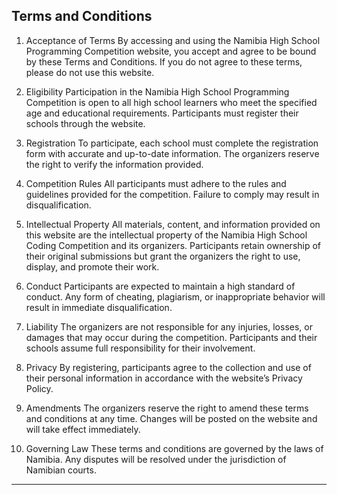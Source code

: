 ## Terms and Conditions

1. Acceptance of Terms
By accessing and using the Namibia High School Programming Competition website, you accept and agree to be bound by these Terms and Conditions. If you do not agree to these terms, please do not use this website.

2. Eligibility
Participation in the Namibia High School Programming Competition is open to all high school learners who meet the specified age and educational requirements. Participants must register their schools through the website.

3. Registration
To participate, each school must complete the registration form with accurate and up-to-date information. The organizers reserve the right to verify the information provided.

4. Competition Rules
All participants must adhere to the rules and guidelines provided for the competition. Failure to comply may result in disqualification.

5. Intellectual Property
All materials, content, and information provided on this website are the intellectual property of the Namibia High School Coding Competition and its organizers. Participants retain ownership of their original submissions but grant the organizers the right to use, display, and promote their work.

6. Conduct
Participants are expected to maintain a high standard of conduct. Any form of cheating, plagiarism, or inappropriate behavior will result in immediate disqualification.

7. Liability
The organizers are not responsible for any injuries, losses, or damages that may occur during the competition. Participants and their schools assume full responsibility for their involvement.

8. Privacy
By registering, participants agree to the collection and use of their personal information in accordance with the website’s Privacy Policy.

9. Amendments
The organizers reserve the right to amend these terms and conditions at any time. Changes will be posted on the website and will take effect immediately.

10. Governing Law
These terms and conditions are governed by the laws of Namibia. Any disputes will be resolved under the jurisdiction of Namibian courts.

---